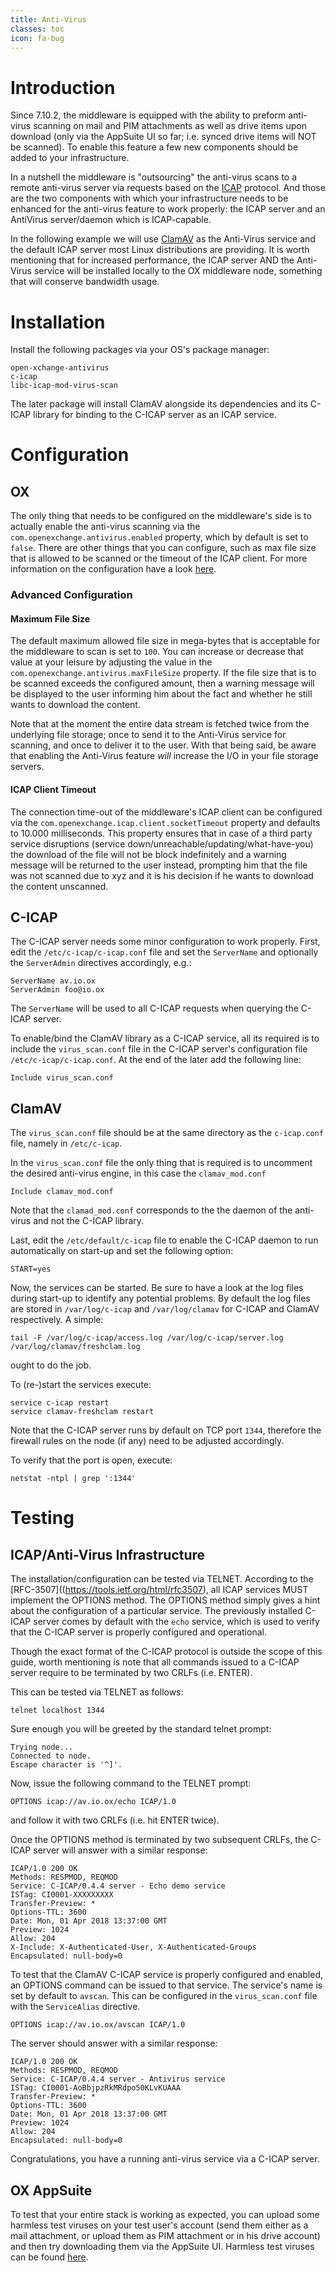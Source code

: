 ```yaml
---
title: Anti-Virus
classes: toc
icon: fa-bug
---
```


# Introduction
Since 7.10.2, the middleware is equipped with the ability to preform anti-virus scanning on mail and PIM attachments as well as drive items upon download (only via the AppSuite UI so far; i.e. synced drive items will NOT be scanned). To enable this feature a few new components should be added to your infrastructure.

In a nutshell the middleware is "outsourcing" the anti-virus scans to a remote anti-virus server via  requests based on the [ICAP](https://tools.ietf.org/html/rfc3507) protocol. And those are the two components with which your infrastructure needs to be enhanced for the anti-virus feature to work properly: the ICAP server and an AntiVirus server/daemon which is ICAP-capable.

In the following example we will use [ClamAV](https://www.clamav.net/) as the Anti-Virus service and the default ICAP server most Linux distributions are providing. It is worth mentioning that for increased performance, the ICAP server AND the Anti-Virus service will be installed locally to the OX middleware node, something that will conserve bandwidth usage.

# Installation
Install the following packages via your OS's package manager:

```
open-xchange-antivirus
c-icap
libc-icap-mod-virus-scan
```

The later package will install ClamAV alongside its dependencies and its C-ICAP library for binding to the C-ICAP server as an ICAP service.

# Configuration

## OX
The only thing that needs to be configured on the middleware's side is to actually enable the anti-virus scanning via the `com.openexchange.antivirus.enabled` property, which by default is set to `false`. There are other things that you can configure, such as max file size that is allowed to be scanned or the timeout of the ICAP client. For more information on the configuration have a look [here](https://documentation.open-xchange.com/components/middleware/config/7.10.2/#mode=tags&tag=anti-virus).

### Advanced Configuration

#### Maximum File Size
The default maximum allowed file size in mega-bytes that is acceptable for the middleware to scan is set to `100`. You can increase or decrease that value at your leisure by adjusting the value in the `com.openexchange.antivirus.maxFileSize` property. If the file size that is to be scanned exceeds the configured amount, then a warning message will be displayed to the user informing him about the fact and whether he still wants to download the content.

Note that at the moment the entire data stream is fetched twice from the underlying file storage; once to send it to the Anti-Virus service for scanning, and once to deliver it to the user. With that being said, be aware that enabling the Anti-Virus feature _will_ increase the I/O in your file storage servers.

#### ICAP Client Timeout
The connection time-out of the middleware's ICAP client can be configured via the `com.openexchange.icap.client.socketTimeout` property and defaults to 10.000 milliseconds. This property ensures that in case of a third party service disruptions (service down/unreachable/updating/what-have-you) the download of the file will not be block indefinitely and a warning message will be returned to the user instead, prompting him that the file was not scanned due to xyz and it is his decision if he wants to download the content unscanned.

## C-ICAP
The C-ICAP server needs some minor configuration to work properly. First, edit the `/etc/c-icap/c-icap.conf` file and set the `ServerName` and optionally the `ServerAdmin` directives accordingly, e.g.:

```
ServerName av.io.ox
ServerAdmin foo@io.ox
```
The `ServerName` will be used to all C-ICAP requests when querying the C-ICAP server.

To enable/bind the ClamAV library as a C-ICAP service, all its required is to include the `virus_scan.conf` file in the C-ICAP server's configuration file `/etc/c-icap/c-icap.conf`. At the end of the later add the following line:

```
Include virus_scan.conf
```

## ClamAV
The `virus_scan.conf` file should be at the same directory as the `c-icap.conf` file, namely in `/etc/c-icap`.

In the `virus_scan.conf` file the only thing that is required is to uncomment the desired anti-virus engine, in this case the `clamav_mod.conf`

```
Include clamav_mod.conf
```

Note that the `clamad_mod.conf` corresponds to the the daemon of the anti-virus and not the C-ICAP library.

Last, edit the `/etc/default/c-icap` file to enable the C-ICAP daemon to run automatically on start-up and set the following option:

```
START=yes
```

Now, the services can be started. Be sure to have a look at the log files during start-up to identify any potential problems. By default the log files are stored in `/var/log/c-icap` and `/var/log/clamav` for C-ICAP and ClamAV respectively. A simple:

```
tail -F /var/log/c-icap/access.log /var/log/c-icap/server.log /var/log/clamav/freshclam.log
```

ought to do the job.

To (re-)start the services execute:

```
service c-icap restart
service clamav-freshclam restart
```

Note that the C-ICAP server runs by default on TCP port  ```1344```, therefore the firewall rules on the node (if any) need to be adjusted accordingly.

To verify that the port is open, execute:

```
netstat -ntpl | grep ':1344'
```

# Testing

## ICAP/Anti-Virus Infrastructure

The installation/configuration can be tested via TELNET. According to the [RFC-3507]((https://tools.ietf.org/html/rfc3507), all ICAP services MUST implement the OPTIONS method. The OPTIONS method simply gives a hint about the configuration of a particular service. The previously installed C-ICAP server comes by default with the ```echo``` service, which is used to verify that the C-ICAP server is properly configured and operational. 

Though the exact format of the C-ICAP protocol is outside the scope of this guide, worth mentioning is note that all commands issued to a C-ICAP server require to be terminated by two CRLFs (i.e. ENTER).

This can be tested via TELNET as follows:

```
telnet localhost 1344
```

Sure enough you will be greeted by the standard telnet prompt:

```
Trying node...
Connected to node.
Escape character is '^]'.

```

Now, issue the following command to the TELNET prompt:

```
OPTIONS icap://av.io.ox/echo ICAP/1.0
```

and follow it with two CRLFs (i.e. hit ENTER twice).

Once the OPTIONS method is terminated by two subsequent CRLFs, the C-ICAP server will answer with a similar response:

```
ICAP/1.0 200 OK
Methods: RESPMOD, REQMOD
Service: C-ICAP/0.4.4 server - Echo demo service
ISTag: CI0001-XXXXXXXXX
Transfer-Preview: *
Options-TTL: 3600
Date: Mon, 01 Apr 2018 13:37:00 GMT
Preview: 1024
Allow: 204
X-Include: X-Authenticated-User, X-Authenticated-Groups
Encapsulated: null-body=0
```

To test that the ClamAV C-ICAP service is properly configured and enabled, an OPTIONS command can be issued to that service. The service's name is set by default to `avscan`. This can be configured in the `virus_scan.conf` file with the `ServiceAlias` directive.

```
OPTIONS icap://av.io.ox/avscan ICAP/1.0
```

The server should answer with a similar response:

```
ICAP/1.0 200 OK
Methods: RESPMOD, REQMOD
Service: C-ICAP/0.4.4 server - Antivirus service
ISTag: CI0001-AoBbjpzRkMRdpo50KLvKUAAA
Transfer-Preview: *
Options-TTL: 3600
Date: Mon, 01 Apr 2018 13:37:00 GMT
Preview: 1024
Allow: 204
Encapsulated: null-body=0
```

Congratulations, you have a running anti-virus service via a C-ICAP server.

## OX AppSuite
To test that your entire stack is working as expected, you can upload some harmless test viruses on your test user's account (send them either as a mail attachment, or upload them as PIM attachment or in his drive account) and then try downloading them via the AppSuite UI. Harmless test viruses can be found [here](https://www.ikarussecurity.com/support/virus-info/test-viruses/).